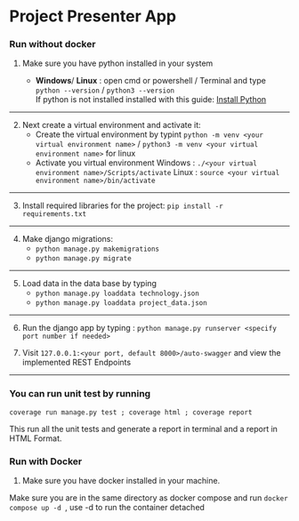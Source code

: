 # Project Presenter App 

### Run without docker
1. Make sure you have python installed in your system 

    - **Windows**/ **Linux** : open cmd or powershell / Terminal and type `python --version` / `python3 --version`  
    If python is not installed installed with this guide:  <a href="https://kinsta.com/knowledgebase/install-python/" tittle="Install Python"> Install Python </a>
---

2. Next create a virtual environment and activate it: 
    - Create the virtual environment by typint `python -m venv <your virtual environment name>` / `python3 -m venv <your virtual environment name>` for linux 
    - Activate you virtual environment 
    Windows : `./<your virtual environment name>/Scripts/activate`
    Linux : `source <your virtual environment name>/bin/activate`
---

3. Install required libraries for the project: 
    `pip install -r requirements.txt`
---

4. Make django migrations: 
    - `python manage.py makemigrations`
    - `python manage.py migrate`
--- 

5. Load data in the data base by typing 
    - `python manage.py loaddata technology.json` 
    - `python manage.py loaddata project_data.json` 
---

6. Run the django app by typing : `python manage.py runserver <specify port number if needed>`

7. Visit `127.0.0.1:<your port, default 8000>/auto-swagger` and view the implemented REST Endpoints
--- 

### You can run unit test by running 
`coverage run manage.py test ; coverage html ; coverage report`

This run all the unit tests and generate a report in terminal and a report in HTML Format. 

### Run with Docker

1. Make sure you have docker installed in your machine. 

Make sure you are in the same directory as docker compose and run  `docker compose up -d `, use -d to run the container detached  

